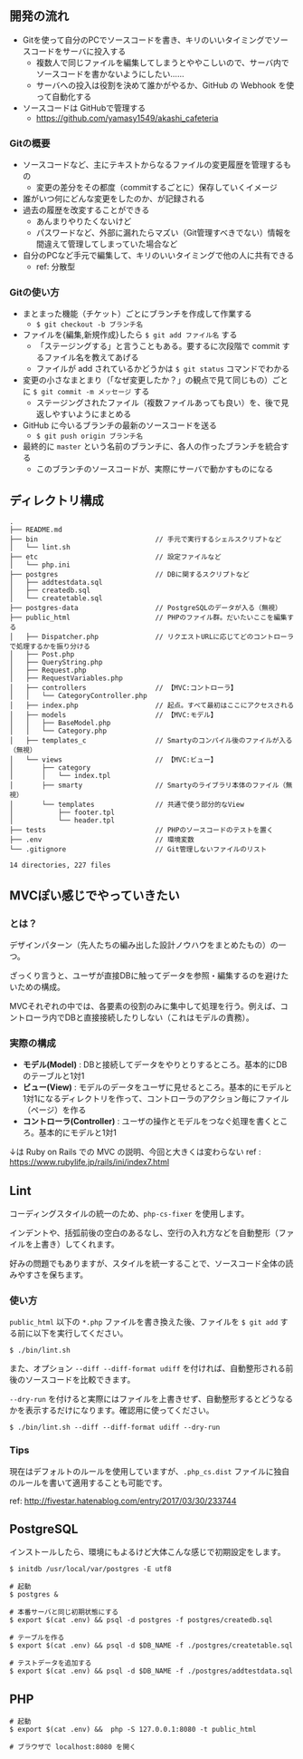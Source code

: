 ## 開発の流れ

- Gitを使って自分のPCでソースコードを書き、キリのいいタイミングでソースコードをサーバに投入する
  - 複数人で同じファイルを編集してしまうとややこしいので、サーバ内でソースコードを書かないようにしたい……
  - サーバへの投入は役割を決めて誰かがやるか、GitHub の Webhook を使って自動化する
- ソースコードは GitHubで管理する
  - https://github.com/yamasy1549/akashi_cafeteria

### Gitの概要

- ソースコードなど、主にテキストからなるファイルの変更履歴を管理するもの
  - 変更の差分をその都度（commitするごとに）保存していくイメージ
- 誰がいつ何にどんな変更をしたのか、が記録される
- 過去の履歴を改変することができる
  - あんまりやりたくないけど
  - パスワードなど、外部に漏れたらマズい（Git管理すべきでない）情報を間違えて管理してしまっていた場合など
- 自分のPCなど手元で編集して、キリのいいタイミングで他の人に共有できる
  - ref: 分散型

### Gitの使い方

- まとまった機能（チケット）ごとにブランチを作成して作業する
  - `$ git checkout -b ブランチ名`
- ファイルを{編集,新規作成}したら `$ git add ファイル名` する
  - 「ステージングする」と言うこともある。要するに次段階で commit するファイル名を教えてあげる
  - ファイルが add されているかどうかは `$ git status` コマンドでわかる
- 変更の小さなまとまり（「なぜ変更したか？」の観点で見て同じもの）ごとに `$ git commit -m メッセージ` する
  - ステージングされたファイル（複数ファイルあっても良い）を、後で見返しやすいようにまとめる
- GitHub に今いるブランチの最新のソースコードを送る
  - `$ git push origin ブランチ名`
- 最終的に `master` という名前のブランチに、各人の作ったブランチを統合する
  - このブランチのソースコードが、実際にサーバで動かすものになる

## ディレクトリ構成

```
.
├── README.md
├── bin                             // 手元で実行するシェルスクリプトなど
│   └── lint.sh
├── etc                             // 設定ファイルなど
│   └── php.ini
├── postgres                        // DBに関するスクリプトなど
│   ├── addtestdata.sql
│   ├── createdb.sql
│   └── createtable.sql
├── postgres-data                   // PostgreSQLのデータが入る（無視）
├── public_html                     // PHPのファイル群。だいたいここを編集する
│   ├── Dispatcher.php              // リクエストURLに応じてどのコントローラで処理するかを振り分ける
│   ├── Post.php
│   ├── QueryString.php
│   ├── Request.php
│   ├── RequestVariables.php
│   ├── controllers                 // 【MVC:コントローラ】
│   │   └── CategoryController.php
│   ├── index.php                   // 起点。すべて最初はここにアクセスされる
│   ├── models                      // 【MVC:モデル】
│   │   ├── BaseModel.php
│   │   └── Category.php
│   ├── templates_c                 // Smartyのコンパイル後のファイルが入る（無視）
│   └── views                       // 【MVC:ビュー】
│       ├── category
│       │   └── index.tpl
│       ├── smarty                  // Smartyのライブラリ本体のファイル（無視）
│       └── templates               // 共通で使う部分的なView
│           ├── footer.tpl
│           └── header.tpl
├── tests                           // PHPのソースコードのテストを置く
├── .env                            // 環境変数
└── .gitignore                      // Git管理しないファイルのリスト

14 directories, 227 files
```

## MVCぽい感じでやっていきたい

### とは？

デザインパターン（先人たちの編み出した設計ノウハウをまとめたもの）の一つ。

ざっくり言うと、ユーザが直接DBに触ってデータを参照・編集するのを避けたいための構成。

MVCそれぞれの中では、各要素の役割のみに集中して処理を行う。例えば、コントローラ内でDBと直接接続したりしない（これはモデルの責務）。

### 実際の構成

- **モデル(Model)** : DBと接続してデータをやりとりするところ。基本的にDBのテーブルと1対1
- **ビュー(View)** : モデルのデータをユーザに見せるところ。基本的にモデルと1対1になるディレクトリを作って、コントローラのアクション毎にファイル（ページ）を作る
- **コントローラ(Controller)** : ユーザの操作とモデルをつなぐ処理を書くところ。基本的にモデルと1対1

↓は Ruby on Rails での MVC の説明、今回と大きくは変わらない
ref : https://www.rubylife.jp/rails/ini/index7.html

## Lint

コーディングスタイルの統一のため、`php-cs-fixer` を使用します。

インデントや、括弧前後の空白のあるなし、空行の入れ方などを自動整形（ファイルを上書き）してくれます。

好みの問題でもありますが、スタイルを統一することで、ソースコード全体の読みやすさを保ちます。

### 使い方

`public_html` 以下の `*.php` ファイルを書き換えた後、ファイルを `$ git add` する前に以下を実行してください。

```
$ ./bin/lint.sh
```

また、オプション `--diff --diff-format udiff` を付ければ、自動整形される前後のソースコードを比較できます。

`--dry-run` を付けると実際にはファイルを上書きせず、自動整形するとどうなるかを表示するだけになります。確認用に使ってください。

```
$ ./bin/lint.sh --diff --diff-format udiff --dry-run
```

### Tips

現在はデフォルトのルールを使用していますが、`.php_cs.dist` ファイルに独自のルールを書いて適用することも可能です。

ref: http://fivestar.hatenablog.com/entry/2017/03/30/233744

## PostgreSQL

インストールしたら、環境にもよるけど大体こんな感じで初期設定をします。

```
$ initdb /usr/local/var/postgres -E utf8

# 起動
$ postgres &

# 本番サーバと同じ初期状態にする
$ export $(cat .env) && psql -d postgres -f postgres/createdb.sql
```

```
# テーブルを作る
$ export $(cat .env) && psql -d $DB_NAME -f ./postgres/createtable.sql
```

```
# テストデータを追加する
$ export $(cat .env) && psql -d $DB_NAME -f ./postgres/addtestdata.sql
```

## PHP

```
# 起動
$ export $(cat .env) &&  php -S 127.0.0.1:8080 -t public_html

# ブラウザで localhost:8080 を開く
```
